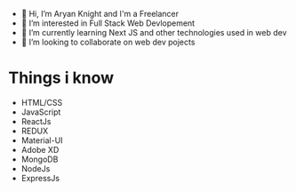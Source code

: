 - 👋 Hi, I’m Aryan Knight and I'm a Freelancer
- 👀 I’m interested in Full Stack Web Devlopement
- 🌱 I’m currently learning Next JS and other technologies used in web dev
- 💞️ I’m looking to collaborate on web dev pojects

# Things i know

- HTML/CSS
- JavaScript
- ReactJs
- REDUX
- Material-UI
- Adobe XD
- MongoDB
- NodeJs
- ExpressJs
